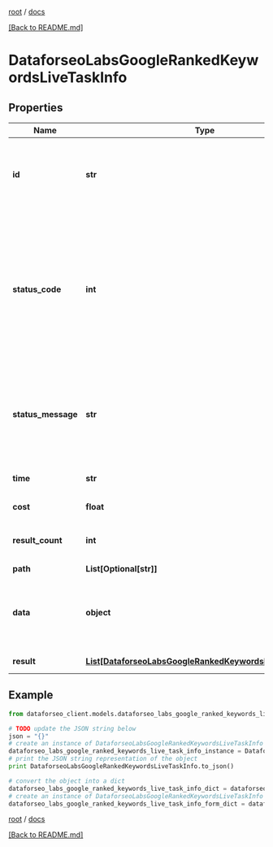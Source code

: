 [root](./../ "root") / [docs](./ "docs")

[[Back to README.md]](./../README.md "[Back to README.md]")

# DataforseoLabsGoogleRankedKeywordsLiveTaskInfo

## Properties

Name | Type | Description | Notes
------------ | ------------- | ------------- | -------------
**id** | **str** | task identifier unique task identifier in our system in the UUID format | [optional]
**status_code** | **int** | status code of the task generated by DataForSEO, can be within the following range: 10000-60000 you can find the full list of the response codes here | [optional]
**status_message** | **str** | informational message of the task you can find the full list of general informational messages here | [optional]
**time** | **str** | execution time, seconds | [optional]
**cost** | **float** | total tasks cost, USD | [optional]
**result_count** | **int** | number of elements in the result array | [optional]
**path** | **List[Optional[str]]** | URL path | [optional]
**data** | **object** | contains the same parameters that you specified in the POST request | [optional]
**result** | [**List[DataforseoLabsGoogleRankedKeywordsLiveResultInfo]**](DataforseoLabsGoogleRankedKeywordsLiveResultInfo.md) | array of results | [optional]

## Example

```python
from dataforseo_client.models.dataforseo_labs_google_ranked_keywords_live_task_info import DataforseoLabsGoogleRankedKeywordsLiveTaskInfo

# TODO update the JSON string below
json = "{}"
# create an instance of DataforseoLabsGoogleRankedKeywordsLiveTaskInfo from a JSON string
dataforseo_labs_google_ranked_keywords_live_task_info_instance = DataforseoLabsGoogleRankedKeywordsLiveTaskInfo.from_json(json)
# print the JSON string representation of the object
print DataforseoLabsGoogleRankedKeywordsLiveTaskInfo.to_json()

# convert the object into a dict
dataforseo_labs_google_ranked_keywords_live_task_info_dict = dataforseo_labs_google_ranked_keywords_live_task_info_instance.to_dict()
# create an instance of DataforseoLabsGoogleRankedKeywordsLiveTaskInfo from a dict
dataforseo_labs_google_ranked_keywords_live_task_info_form_dict = dataforseo_labs_google_ranked_keywords_live_task_info.from_dict(dataforseo_labs_google_ranked_keywords_live_task_info_dict)
```

  

[root](./../ "root") / [docs](./ "docs")

[[Back to README.md]](./../README.md "[Back to README.md]")